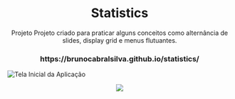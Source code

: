 <h1 align="center">Statistics</h1>

<p align="center">Projeto Projeto criado para praticar alguns conceitos como alternância de slides, display grid e menus flutuantes.</p>

<h3 align="center">https://brunocabralsilva.github.io/statistics/</h3>

![Tela Inicial da Aplicação](src/imagens/cthulhu.png)


<p align="center">
<img src="http://img.shields.io/static/v1?label=STATUS&message=EM%20DESENVOLVIMENTO&color=GREEN&style=for-the-badge"/>
</p>
